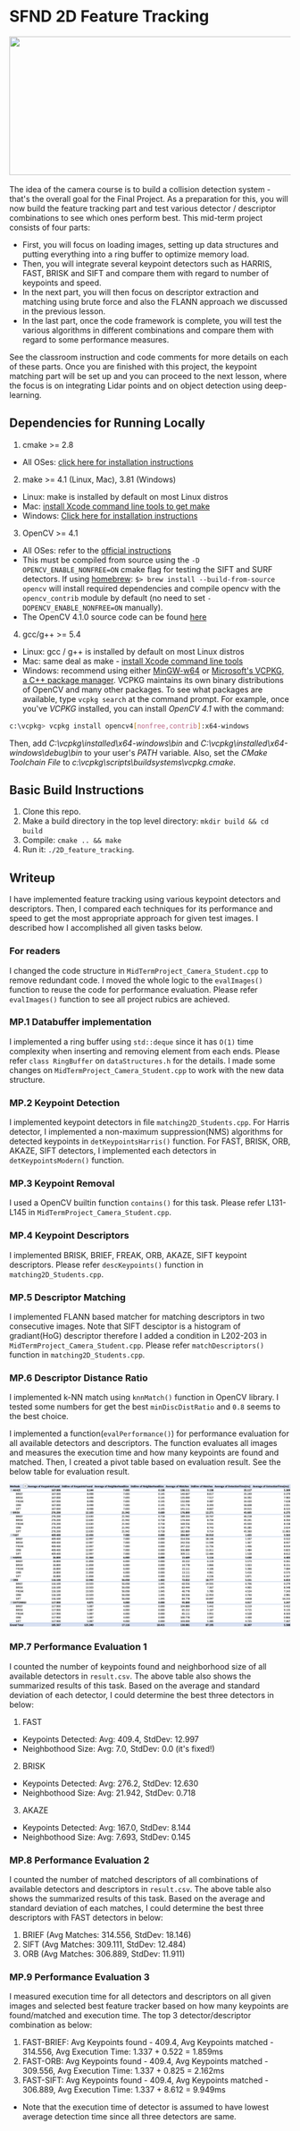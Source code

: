 # SFND 2D Feature Tracking

<img src="images/keypoints.png" width="820" height="248" />

The idea of the camera course is to build a collision detection system - that's the overall goal for the Final Project. As a preparation for this, you will now build the feature tracking part and test various detector / descriptor combinations to see which ones perform best. This mid-term project consists of four parts:

* First, you will focus on loading images, setting up data structures and putting everything into a ring buffer to optimize memory load. 
* Then, you will integrate several keypoint detectors such as HARRIS, FAST, BRISK and SIFT and compare them with regard to number of keypoints and speed. 
* In the next part, you will then focus on descriptor extraction and matching using brute force and also the FLANN approach we discussed in the previous lesson. 
* In the last part, once the code framework is complete, you will test the various algorithms in different combinations and compare them with regard to some performance measures. 

See the classroom instruction and code comments for more details on each of these parts. Once you are finished with this project, the keypoint matching part will be set up and you can proceed to the next lesson, where the focus is on integrating Lidar points and on object detection using deep-learning. 

## Dependencies for Running Locally
1. cmake >= 2.8
 * All OSes: [click here for installation instructions](https://cmake.org/install/)

2. make >= 4.1 (Linux, Mac), 3.81 (Windows)
 * Linux: make is installed by default on most Linux distros
 * Mac: [install Xcode command line tools to get make](https://developer.apple.com/xcode/features/)
 * Windows: [Click here for installation instructions](http://gnuwin32.sourceforge.net/packages/make.htm)

3. OpenCV >= 4.1
 * All OSes: refer to the [official instructions](https://docs.opencv.org/master/df/d65/tutorial_table_of_content_introduction.html)
 * This must be compiled from source using the `-D OPENCV_ENABLE_NONFREE=ON` cmake flag for testing the SIFT and SURF detectors. If using [homebrew](https://brew.sh/): `$> brew install --build-from-source opencv` will install required dependencies and compile opencv with the `opencv_contrib` module by default (no need to set `-DOPENCV_ENABLE_NONFREE=ON` manually). 
 * The OpenCV 4.1.0 source code can be found [here](https://github.com/opencv/opencv/tree/4.1.0)

4. gcc/g++ >= 5.4
  * Linux: gcc / g++ is installed by default on most Linux distros
  * Mac: same deal as make - [install Xcode command line tools](https://developer.apple.com/xcode/features/)
  * Windows: recommend using either [MinGW-w64](http://mingw-w64.org/doku.php/start) or [Microsoft's VCPKG, a C++ package manager](https://docs.microsoft.com/en-us/cpp/build/install-vcpkg?view=msvc-160&tabs=windows). VCPKG maintains its own binary distributions of OpenCV and many other packages. To see what packages are available, type `vcpkg search` at the command prompt. For example, once you've _VCPKG_ installed, you can install _OpenCV 4.1_ with the command:
```bash
c:\vcpkg> vcpkg install opencv4[nonfree,contrib]:x64-windows
```
Then, add *C:\vcpkg\installed\x64-windows\bin* and *C:\vcpkg\installed\x64-windows\debug\bin* to your user's _PATH_ variable. Also, set the _CMake Toolchain File_ to *c:\vcpkg\scripts\buildsystems\vcpkg.cmake*.


## Basic Build Instructions

1. Clone this repo.
2. Make a build directory in the top level directory: `mkdir build && cd build`
3. Compile: `cmake .. && make`
4. Run it: `./2D_feature_tracking`.

## Writeup

I have implemented feature tracking using various keypoint detectors and descriptors.
Then, I compared each techniques for its performance and speed to get the most appropriate approach for given test images. 
I described how I accomplished all given tasks below.

### For readers
I changed the code structure in `MidTermProject_Camera_Student.cpp` to remove redundant code. I moved the whole logic to the `evalImages()` function to reuse the code for performance evaluation.
Please refer `evalImages()` function to see all project rubics are achieved.

### MP.1 Databuffer implementation

I implemented a ring buffer using `std::deque` since it has `O(1)` time complexity when inserting and removing element from each ends. 
Please refer `class RingBuffer` on `dataStructures.h` for the details.
I made some changes on `MidTermProject_Camera_Student.cpp` to work with the new data structure.

### MP.2 Keypoint Detection

I implemented keypoint detectors in file `matching2D_Students.cpp`.
For Harris detector, I implemented a non-maximum suppression(NMS) algorithms for detected keypoints in `detKeypointsHarris()` function.
For FAST, BRISK, ORB, AKAZE, SIFT detectors, I implemented each detectors in `detKeypointsModern()` function.

### MP.3 Keypoint Removal

I used a OpenCV builtin function `contains()` for this task.
Please refer L131-L145 in `MidTermProject_Camera_Student.cpp`.

### MP.4 Keypoint Descriptors

I implemented BRISK, BRIEF, FREAK, ORB, AKAZE, SIFT keypoint descriptors.
Please refer `descKeypoints()` function in `matching2D_Students.cpp`.

### MP.5 Descriptor Matching

I implemented FLANN based matcher for matching descriptors in two consecutive images.
Note that SIFT desciptor is a histogram of gradiant(HoG) descriptor therefore I added a condition in L202-203 in `MidTermProject_Camera_Student.cpp`.
Please refer `matchDescriptors()` function in `matching2D_Students.cpp`.

### MP.6 Descriptor Distance Ratio

I implemented k-NN match using `knnMatch()` function in OpenCV library.
I tested some numbers for get the best `minDiscDistRatio` and `0.8` seems to the best choice.


I implemented a function(`evalPerformance()`) for performance evaluation for all available detectors and descriptors. The function evaluates all images and measures the execution time and how many keypoints are found and matched. Then, I created a pivot table based on evaluation result.
See the below table for evaluation result.

![Performance Evaluation](images/PerformanceEvaluation.png)
### MP.7 Performance Evaluation 1

I counted the number of keypoints found and neighborhood size of all available detectors in `result.csv`. The above table also shows the summarized results of this task. Based on the average and standard deviation of each detector, I could determine the best three detectors in below:

1. FAST 
  - Keypoints Detected: Avg: 409.4, StdDev: 12.997
  - Neighbothood Size: Avg: 7.0, StdDev: 0.0 (it's fixed!)
2. BRISK
  - Keypoints Detected: Avg: 276.2, StdDev: 12.630
  - Neighbothood Size: Avg: 21.942, StdDev: 0.718 
3. AKAZE
  - Keypoints Detected: Avg: 167.0, StdDev: 8.144
  - Neighbothood Size: Avg: 7.693, StdDev: 0.145

### MP.8 Performance Evaluation 2

I counted the number of matched descriptors of all combinations of available detectors and descriptors in `result.csv`. The above table also shows the summarized results of this task. Based on the average and standard deviation of each matches, I could determine the best three descriptors with FAST detectors in below:

1. BRIEF (Avg Matches: 314.556, StdDev: 18.146)
2. SIFT (Avg Matches: 309.111, StdDev: 12.484)
3. ORB (Avg Matches: 306.889, StdDev: 11.911)
### MP.9 Performance Evaluation 3

I measured execution time for all detectors and descriptors on all given images and selected best feature tracker based on how many keypoints are found/matched and execution time.
The top 3 detector/descriptor combination as below:

1. FAST-BRIEF: Avg Keypoints found - 409.4, Avg Keypoints matched - 314.556, Avg Execution Time: 1.337 + 0.522 = 1.859ms 
2. FAST-ORB: Avg Keypoints found - 409.4, Avg Keypoints matched - 309.556, Avg Execution Time: 1.337 + 0.825 = 2.162ms 
3. FAST-SIFT: Avg Keypoints found - 409.4, Avg Keypoints matched - 306.889, Avg Execution Time: 1.337 + 8.612 = 9.949ms 

* Note that the execution time of detector is assumed to have lowest average detection time since all three detectors are same.
